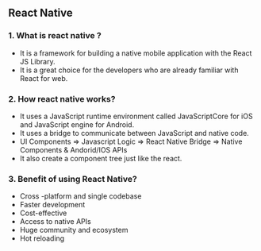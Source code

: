 ## React Native

### 1. What is react native ?

- It is a framework for building a native mobile application with the React JS Library.
- It is a great choice for the developers who are already familiar with React for web.

### 2. How react native works?

- It uses a JavaScript runtime environment called JavaScriptCore for iOS and JavaScript engine for Android.
- It uses a bridge to communicate between JavaScript and native code.
- UI Components => Javascript Logic => React Native Bridge => Native Components & Andorid/IOS APIs
- It also create a component tree just like the react.

### 3. Benefit of using React Native?

- Cross -platform and single codebase
- Faster development
- Cost-effective
- Access to native APIs
- Huge community and ecosystem
- Hot reloading
